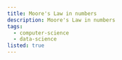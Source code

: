 ```yaml
---
title: Moore's Law in numbers
description: Moore's Law in numbers
tags:
  - computer-science
  - data-science
listed: true
---
```


<script>

</script>


